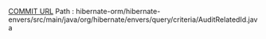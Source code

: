 [COMMIT URL](https://github.com/hibernate/hibernate-orm/commit/8206ab3a50adcd3f468086f6ed0e6304551230ce)
Path : hibernate-orm/hibernate-envers/src/main/java/org/hibernate/envers/query/criteria/AuditRelatedId.java